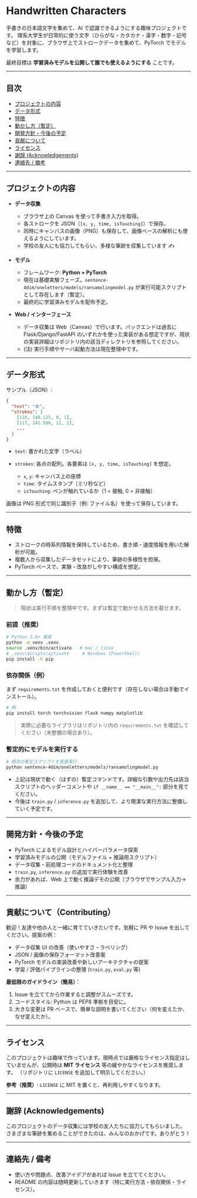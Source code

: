 
# Handwritten Characters

手書きの日本語文字を集めて、AI で認識できるようにする趣味プロジェクトです。
理系大学生が日常的に使う文字（ひらがな・カタカナ・漢字・数字・記号など）を対象に、ブラウザ上でストロークデータを集めて、PyTorch でモデルを学習します。

最終目標は **学習済みモデルを公開して誰でも使えるようにする** ことです。

---

## 目次

* [プロジェクトの内容](#プロジェクトの内容)
* [データ形式](#データ形式)
* [特徴](#特徴)
* [動かし方（暫定）](#動かし方暫定)
* [開発方針・今後の予定](#開発方針今後の予定)
* [貢献について](#貢献について)
* [ライセンス](#ライセンス)
* [謝辞 (Acknowledgements)](#謝辞-acknowledgements)
* [連絡先 / 備考](#連絡先--備考)

---

## プロジェクトの内容

* **データ収集**

  * ブラウザ上の Canvas を使って手書き入力を取得。
  * 各ストロークを JSON（`[x, y, time, isTouching]`）で保存。
  * 同時にキャンバスの画像（PNG）も保存して、画像ベースの解析にも使えるようにしています。
  * 学校の友人にも協力してもらい、多様な筆跡を収集しています ✍️

* **モデル**

  * フレームワーク: **Python + PyTorch**
  * 現在は基礎実験フェーズ。`sentence-4dim/oneletters/models/ransamolingmodel.py` が実行可能スクリプトとして存在します（暫定）。
  * 最終的に学習済みモデルを配布予定。

* **Web / インターフェース**

  * データ収集は Web（Canvas）で行います。バックエンドは過去に Flask/Django/FastAPI のいずれかを使った実装がある想定ですが、現状の実装詳細はリポジトリ内の該当ディレクトリを参照してください。
  * (注) 実行手順やサーバ起動方法は現在整理中です。

---

## データ形式

サンプル（JSON）:

```json
{
  "text": "あ",
  "strokes": [
    [116, 140.125, 0, 1],
    [117, 141.500, 12, 1],
    ...
  ]
}
```

* `text`: 書かれた文字（ラベル）
* `strokes`: 各点の配列。各要素は `[x, y, time, isTouching]` を想定。

  * `x`, `y`: キャンバス上の座標
  * `time`: タイムスタンプ（ミリ秒など）
  * `isTouching`: ペンが触れているか（1 = 接触, 0 = 非接触）

画像は PNG 形式で同じ識別子（例: ファイル名）を使って保存しています。

---

## 特徴

* ストロークの時系列情報を保持しているため、書き順・速度情報を用いた解析が可能。
* 複数人から収集したデータセットにより、筆跡の多様性を担保。
* PyTorch ベースで、実験・改良がしやすい構成を想定。

---

## 動かし方（暫定）

> 現状は実行手順を整理中です。まずは暫定で動かせる方法を載せます。

### 前提（推奨）

```bash
# Python 3.8+ 推奨
python -m venv .venv
source .venv/bin/activate   # mac / linux
# .venv\Scripts\activate     # Windows (PowerShell)
pip install -U pip
```

### 依存関係（例）

まず `requirements.txt` を作成しておくと便利です（存在しない場合は手動でインストール）。

```bash
# 例
pip install torch torchvision flask numpy matplotlib
```

> 実際に必要なライブラリはリポジトリ内の `requirements.txt` を確認してください（未整備の場合あり）。

### 暫定的にモデルを実行する

```bash
# 既存の暫定スクリプトを直接実行
python sentence-4dim/oneletters/models/ransamolingmodel.py
```

* 上記は現状で動く（はずの）暫定コマンドです。詳細な引数や出力先は該当スクリプトのヘッダーコメントや `if __name__ == "__main__":` 部分を見てください。
* 今後は `train.py` / `inference.py` を追加して、より簡潔な実行方法に整備していく予定です。

---

## 開発方針・今後の予定

* PyTorch によるモデル設計とハイパーパラメータ探索
* 学習済みモデルの公開（モデルファイル + 推論用スクリプト）
* データ収集・前処理コードのドキュメント化と整理
* `train.py`, `inference.py` の追加で実行体験を改善
* 余力があれば、Web 上で動く推論デモの公開（ブラウザでサンプル入力→推論）

---

## 貢献について（Contributing）

歓迎！友達や他の人と一緒に育てていきたいです。気軽に PR や Issue を出してください。提案の例：

* データ収集 UI の改善（使いやすさ・ラベリング）
* JSON / 画像の保存フォーマット改善案
* PyTorch モデルの実装改善や新しいアーキテクチャの提案
* 学習 / 評価パイプラインの整理 (`train.py`, `eval.py` 等)

**最低限のガイドライン（簡易）**：

1. Issue を立ててから作業すると調整がスムーズです。
2. コードスタイル: Python は PEP8 準拠を目安に。
3. 大きな変更は PR ベースで、簡単な説明を書いてください（何を変えたか、なぜ変えたか）。

---

## ライセンス

このプロジェクトは趣味で作っています。現時点では厳格なライセンス指定はしていませんが、公開時は **MIT ライセンス** 等の緩やかなライセンスを推奨します。
（リポジトリに `LICENSE` を追加して明示してください。）

**参考（推奨）**: `LICENSE` に MIT を置くと、再利用しやすくなります。

---

## 謝辞 (Acknowledgements)

このプロジェクトのデータ収集には学校の友人たちに協力してもらいました。
さまざまな筆跡を集めることができたのは、みんなのおかげです。ありがとう！ 

---

## 連絡先 / 備考

* 使い方や問題点、改善アイデアがあれば Issue を立ててください。
* README の内容は随時更新していきます（特に実行方法・依存関係・ライセンス）。
